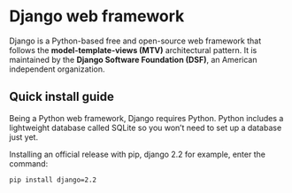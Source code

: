 # Django web framework

Django is a Python-based free and open-source web framework that follows the **model-template-views (MTV)** architectural pattern.
It is maintained by the **Django Software Foundation (DSF)**, an American independent organization.

## Quick install guide

Being a Python web framework, Django requires Python.
Python includes a lightweight database called SQLite so you won’t need to set up a database just yet.

Installing an official release with pip, django 2.2 for example, enter the command:

```bash
pip install django=2.2
```



